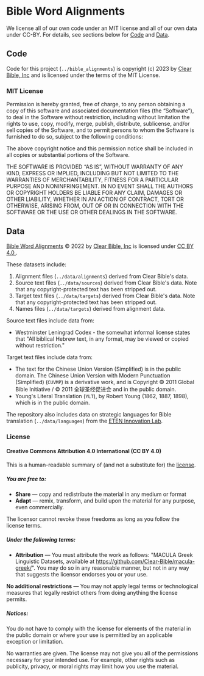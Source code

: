 # Bible Word Alignments

We license all of our own code under an MIT license and all of our own
data under CC-BY.  For details, see sections below for [Code](#code) and [Data](#data).

## Code

Code for this project (`../bible_alignments`) is copyright (c) 2023 by
[Clear Bible, Inc](http://www.clear.bible) and is licensed under the
terms of the MIT License.

### MIT License


Permission is hereby granted, free of charge, to any person obtaining
a copy of this software and associated documentation files (the
“Software”), to deal in the Software without restriction, including
without limitation the rights to use, copy, modify, merge, publish,
distribute, sublicense, and/or sell copies of the Software, and to
permit persons to whom the Software is furnished to do so, subject to
the following conditions:

The above copyright notice and this permission notice shall be
included in all copies or substantial portions of the Software.

THE SOFTWARE IS PROVIDED “AS IS”, WITHOUT WARRANTY OF ANY KIND,
EXPRESS OR IMPLIED, INCLUDING BUT NOT LIMITED TO THE WARRANTIES OF
MERCHANTABILITY, FITNESS FOR A PARTICULAR PURPOSE AND
NONINFRINGEMENT. IN NO EVENT SHALL THE AUTHORS OR COPYRIGHT HOLDERS BE
LIABLE FOR ANY CLAIM, DAMAGES OR OTHER LIABILITY, WHETHER IN AN ACTION
OF CONTRACT, TORT OR OTHERWISE, ARISING FROM, OUT OF OR IN CONNECTION
WITH THE SOFTWARE OR THE USE OR OTHER DEALINGS IN THE SOFTWARE.

## Data

[Bible Word Alignments](https://github.com/Clear-Bible/Alignments) © 2022 by [Clear Bible, Inc](http://www.clear.bible) is licensed under [CC BY 4.0 ](http://creativecommons.org/licenses/by/4.0/).

These datasets include:

1. Alignment files (`../data/alignments`) derived from Clear Bible's data.
2. Source text files (`../data/sources`) derived from Clear Bible's
   data. Note that any copyright-protected text has been stripped out.
3. Target text files (`../data/targets`) derived from Clear Bible's
   data. Note that any copyright-protected text has been stripped out.
4. Names files (`../data/targets`) derived from alignment data.

Source text files include data from:

* Westminster Leningrad Codex - the somewhat informal license states
  that "All biblical Hebrew text, in any format, may be viewed or
  copied without restriction."

Target text files include data from:

* The text for the Chinese Union Version (Simplified) is in the public
  domain. The Chinese Union Version with Modern Punctuation
  (Simplified) (`CUVMP`) is a derivative work, and is Copyright © 2011
  Global Bible Initiative / © 2011 全球圣经促进会 and in the public
  domain.
* Young's Literal Translation (`YLT`), by Robert Young (1862, 1887, 1898),
  which is in the public domain.

The repository also includes data on strategic languages for Bible
translation (`../data/languages`) from the [ETEN Innovation
Lab](https://dev.lab.eten.bible/).

### License

#### Creative Commons Attribution 4.0 International (CC BY 4.0)

This is a human-readable summary of (and not a substitute for) the [license](http://creativecommons.org/licenses/by/4.0/).

##### You are free to:

 * **Share** — copy and redistribute the material in any medium or format
 * **Adapt** — remix, transform, and build upon the material
for any purpose, even commercially.

The licensor cannot revoke these freedoms as long as you follow the license terms.

##### Under the following terms:

 * **Attribution** — You must attribute the work as follows: "MACULA Greek Linguistic Datasets, available at https://github.com/Clear-Bible/macula-greek/". You may do so in any reasonable manner, but not in any way that suggests the licensor endorses you or your use.

**No additional restrictions** — You may not apply legal terms or technological measures that legally restrict others from doing anything the license permits.

##### Notices:

You do not have to comply with the license for elements of the material in the public domain or where your use is permitted by an applicable exception or limitation.

No warranties are given. The license may not give you all of the permissions necessary for your intended use. For example, other rights such as publicity, privacy, or moral rights may limit how you use the material.

